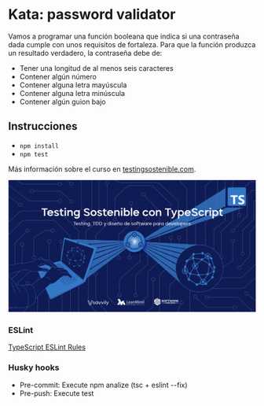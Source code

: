 # Kata: password validator

Vamos a programar una función booleana que indica si una contraseña dada cumple con unos requisitos de fortaleza. Para que la función produzca un resultado verdadero, la contraseña debe de:

* Tener una longitud de al menos seis caracteres
* Contener algún número
* Contener alguna letra mayúscula
* Contener alguna letra minúscula
* Contener algún guion bajo

## Instrucciones
* `npm install`
* `npm test`

Más información sobre el curso en [testingsostenible.com](https://testingsostenible.com).

![Testing Sostenible con TypeScript](cover.png)

### ESLint
[TypeScript ESLint Rules](https://github.com/typescript-eslint/typescript-eslint/tree/master/packages/eslint-plugin)

### Husky hooks
* Pre-commit: Execute npm analize (tsc + eslint --fix)
* Pre-push: Execute test
